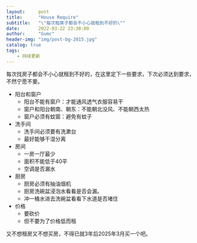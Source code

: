 ```yaml
---
layout:     post
title:      "House Require"
subtitle:   "\"每次租房子都会不小心就租到不好的\""
date:       2022-03-22 23:30:00
author:     "Gumc"
header-img: "img/post-bg-2015.jpg"
catalog: true
tags:
    - 持续更新
---
```

每次找房子都会不小心就租到不好的，在这里定下一些要求，下次必须达到要求，不然宁愿不要。

* 阳台和窗户
  * 阳台不能有窗户：才能通风透气衣服容易干
  * 窗户和阳台朝南、朝东：不能朝北没风、不能朝西太热
  * 窗户必须有蚊窗：避免有蚊子
* 洗手间
  * 洗手间必须要有洗漱台
  * 最好能够干湿分离
* 房间
  * 一房一厅最少
  * 面积不能低于40平
  * 空调是否漏水
* 厨房
  * 厨房必须有抽油烟机
  * 厨房洗碗盆浸泡水看看是否会漏。
  * 冲一桶水进去洗碗盆看看下水道是否堵住
* 价格
  * 要砍价
  * 但不要为了价格低而租

又不想租房又不想买房，不得已就3年后2025年3月买一个吧。
